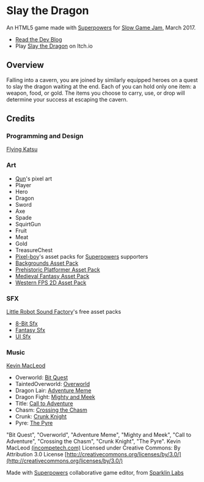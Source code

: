 # Slay the Dragon
An HTML5 game made with [Superpowers](http://superpowers-html5.com/index.en.html) for [Slow Game Jam](https://itch.io/jam/slow-game-jam), March 2017.

* [Read the Dev Blog](https://itch.io/t/69699/slay-the-dragon)
* Play [Slay the Dragon](https://flyingkatsu.itch.io/slay-the-dragon) on Itch.io

## Overview

Falling into a cavern, you are joined by similarly equipped heroes on a quest to slay the dragon waiting at the end.  Each of you can hold only one item: a weapon, food, or gold.  The items you choose to carry, use, or drop will determine your success at escaping the cavern.

## Credits

### Programming and Design
[Flying Katsu](https://flyingkatsu.itch.io/)

### Art
* [Qun](https://qunariariqun.itch.io/)'s pixel art
 * Player
 * Hero
 * Dragon
 * Sword
 * Axe
 * Spade
 * SquirtGun
 * Fruit
 * Meat
 * Gold
 * TreasureChest
* [Pixel-boy](https://pixel-boy.itch.io/)'s asset packs for [Superpowers](http://superpowers-html5.com/) supporters
 * [Backgrounds Asset Pack](https://github.com/sparklinlabs/superpowers-asset-packs/tree/master/backgrounds)
 * [Prehistoric Platformer Asset Pack](https://github.com/sparklinlabs/superpowers-asset-packs/tree/master/prehistoric-platformer)
 * [Medieval Fantasy Asset Pack](https://github.com/sparklinlabs/superpowers-asset-packs/tree/master/medieval-fantasy)
 * [Western FPS 2D Asset Pack](https://github.com/sparklinlabs/superpowers-asset-packs/tree/master/western-fps-2d)

 ### SFX
[Little Robot Sound Factory](https://www.assetstore.unity3d.com/en/#!/search/page=1/sortby=popularity/query=publisher:5673)'s free asset packs
* [8-Bit Sfx](https://www.assetstore.unity3d.com/en/#!/content/32831)
* [Fantasy Sfx](https://www.assetstore.unity3d.com/en/#!/content/32833)
* [UI Sfx](https://www.assetstore.unity3d.com/en/#!/content/36989)

### Music
[Kevin MacLeod](https://www.patreon.com/kmacleod)
 * Overworld: [Bit Quest](https://youtu.be/to3LFaGTuMI)
 * TaintedOverworld: [Overworld](https://youtu.be/d5FVNxdZkfA)
 * Dragon Lair: [Adventure Meme](https://youtu.be/s7iUL1pyAjQ)
 * Dragon Fight: [Mighty and Meek](http://incompetech.com/music/royalty-free/?keywords=Mighty+and+Meek)
 * Title: [Call to Adventure](https://youtu.be/BCpB4dec6hk)
 * Chasm: [Crossing the Chasm](http://incompetech.com/music/royalty-free/?keywords=thought&Search=Search)
 * Crunk: [Crunk Knight](https://youtu.be/3I_n7it4hKw)
 * Pyre: [The Pyre](http://incompetech.com/music/royalty-free/?keywords=pyre)

"Bit Quest", "Overworld", "Adventure Meme", "Mighty and Meek", "Call to Adventure", "Crossing the Chasm", "Crunk Knight", "The Pyre".  Kevin MacLeod [(incompetech.com)](https://incompetech.com/music/royalty-free/)
Licensed under Creative Commons: By Attribution 3.0 License
[http://creativecommons.org/licenses/by/3.0/](http://creativecommons.org/licenses/by/3.0/)


Made with [Superpowers](http://superpowers-html5.com/) collaborative game editor, from [Sparklin Labs](https://sparklinlabs.itch.io/)